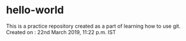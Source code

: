 # hello-world
This is a practice repository created as a part of learning how to use git.
Created on : 22nd March 2019, 11:22 p.m. IST
